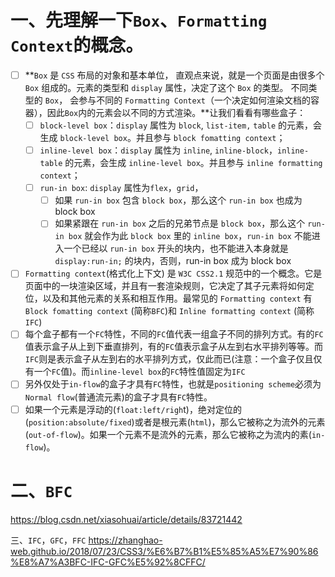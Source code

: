 # 一、先理解一下`Box`、`Formatting Context`的概念。

- [ ] **`Box` 是 `CSS` 布局的对象和基本单位， 直观点来说，就是一个页面是由很多个 `Box` 组成的。元素的类型和 `display` 属性，决定了这个 `Box` 的类型。 不同类型的 `Box`， 会参与不同的 `Formatting Context`（一个决定如何渲染文档的容器），因此`Box`内的元素会以不同的方式渲染。**让我们看看有哪些盒子：
  - [ ] `block-level box`：`display` 属性为 `block`, `list-item,` `table` 的元素，会生成 `block-level box`。并且参与 `block fomatting context`；
  - [ ] `inline-level box`：`display` 属性为 `inline`, `inline-block`，`inline-table` 的元素，会生成 `inline-level box`。并且参与 `inline formatting context`；
  - [ ] `run-in box`: `display` 属性为`flex`，`grid`，
    - [ ] 如果 `run-in box` 包含 `block box`，那么这个 `run-in box` 也成为 block box
    - [ ] 如果紧跟在 `run-in box` 之后的兄弟节点是 `block box`，那么这个 `run-in box` 就会作为此 `block box` 里的 `inline box`，`run-in box` 不能进入一个已经以 `run-in box` 开头的块内，也不能进入本身就是 `display:run-in;` 的块内，否则，run-in box 成为 block box
- [ ] `Formatting context`(格式化上下文)  是 `W3C CSS2.1` 规范中的一个概念。它是页面中的一块渲染区域，并且有一套渲染规则，它决定了其子元素将如何定位，以及和其他元素的关系和相互作用。最常见的 `Formatting context` 有 `Block fomatting context` (简称`BFC`)和 `Inline formatting context` (简称`IFC`)
- [ ] 每个盒子都有一个`FC`特性，不同的`FC`值代表一组盒子不同的排列方式。有的`FC`值表示盒子从上到下垂直排列，有的`FC`值表示盒子从左到右水平排列等等。而`IFC`则是表示盒子从左到右的水平排列方式，仅此而已(注意：一个盒子仅且仅有一个`FC`值)。而`inline-level box`的`FC`特性值固定为`IFC`
- [ ] 另外仅处于`in-flow`的盒子才具有`FC`特性，也就是`positioning scheme`必须为`Normal flow`(普通流元素)的盒子才具有`FC`特性。
- [ ] 如果一个元素是浮动的(`float:left/righ`t)，绝对定位的(`position:absolute/fixed`)或者是根元素(`html`)，那么它被称之为流外的元素(`out-of-flow`)。如果一个元素不是流外的元素，那么它被称之为流内的素(`in-flow`)。

# 二、`BFC`

https://blog.csdn.net/xiasohuai/article/details/83721442

三、`IFC`，`GFC`，`FFC`
https://zhanghao-web.github.io/2018/07/23/CSS3/%E6%B7%B1%E5%85%A5%E7%90%86%E8%A7%A3BFC-IFC-GFC%E5%92%8CFFC/